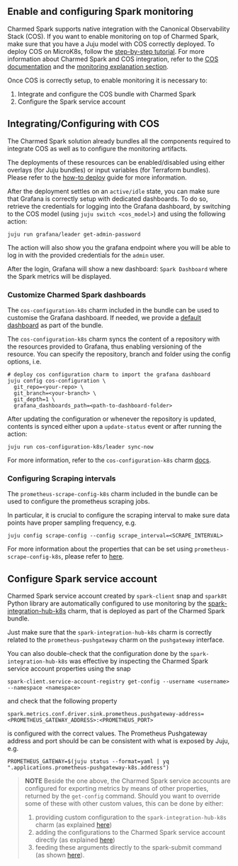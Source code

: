 ## Enable and configuring Spark monitoring

Charmed Spark supports native integration with the Canonical Observability Stack (COS). If you want to enable monitoring on top of Charmed Spark, make sure that you have a Juju model with COS correctly deployed. 
To deploy COS on MicroK8s, follow the [step-by-step tutorial](https://charmhub.io/topics/canonical-observability-stack/tutorials/install-microk8s). 
For more information about Charmed Spark and COS integration, refer to the [COS documentation](https://charmhub.io/topics/canonical-observability-stack) and the [monitoring explanation section](/todo).

Once COS is correctly setup, to enable monitoring it is necessary to:

1. Integrate and configure the COS bundle with Charmed Spark
2. Configure the Spark service account

## Integrating/Configuring with COS

The Charmed Spark solution already bundles all the components required to integrate 
COS as well as to configure the monitoring artifacts. 

The deployments of these resources can be enabled/disabled using either overlays
(for Juju bundles) or input variables (for Terraform bundles). 
Please refer to the [how-to deploy](/TODO) guide for more information.

After the deployment settles on an `active/idle` state, you can make sure that 
Grafana is correctly setup with dedicated dashboards.
To do so, retrieve the credentials for logging into the Grafana dashboard, by 
switching to the COS model (using `juju switch <cos_model>`) and 
using the following action:

``` shell
juju run grafana/leader get-admin-password
```

The action will also show you the grafana endpoint where you will be able to
log in with the provided credentials for the `admin` user.

After the login, Grafana will show a new dashboard: `Spark Dashboard` where 
the Spark metrics will be displayed.

### Customize Charmed Spark dashboards

The `cos-configuration-k8s` charm included in the bundle can be used to customise 
the Grafana dashboard. If needed, we provide a [default dashboard](https://github.com/canonical/spark-k8s-bundle/blob/main/releases/3.4/resources/grafana) as part 
of the bundle.

The `cos-configuration-k8s` charm syncs the content of a repository with the resources 
provided to Grafana, thus enabling versioning of the resource. 
You can specify the repository, branch and folder using the config options, i.e.

```shell
# deploy cos configuration charm to import the grafana dashboard
juju config cos-configuration \
  git_repo=<your-repo> \
  git_branch=<your-branch> \
  git_depth=1 \
  grafana_dashboards_path=<path-to-dashboard-folder>
```

After updating the configuration or whenever the repository is updated, 
contents is synced either upon a `update-status` event or after running the action:

```shell
juju run cos-configuration-k8s/leader sync-now
```

For more information, refer to the `cos-configuration-k8s` charm [docs](https://discourse.charmhub.io/t/cos-configuration-k8s-docs-index/7284).

### Configuring Scraping intervals

The `prometheus-scrape-config-k8s` charm included in the bundle can be used to configure 
the prometheus scraping jobs. 

In particular, it is crucial to configure the scraping interval to make sure 
data points have proper sampling frequency, e.g. 

```shell
juju config scrape-config --config scrape_interval=<SCRAPE_INTERVAL>
```

For more information about the properties that can be set using `prometheus-scrape-config-k8s`, 
please refer to [here](https://discourse.charmhub.io/t/prometheus-scrape-config-k8s-docs-index/6856).


## Configure Spark service account

Charmed Spark service account created by `spark-client` snap and `spark8t` Python library
are automatically configured to use monitoring by the 
[spark-integration-hub-k8s](https://charmhub.io/spark-integration-hub-k8s) charm, that 
is deployed as part of the Charmed Spark bundle. 

Just make sure that the `spark-integration-hub-k8s` charm is correctly related to
the `prometheus-pushgateway` charm on the `pushgateway` interface.

You can also double-check that the configuration done by the `spark-integration-hub-k8s`
was effective by inspecting the Charmed Spark service account properties using the snap

```shell
spark-client.service-account-registry get-config --username <username> --namespace <namespace>
```

and check that the following property

```shell
spark.metrics.conf.driver.sink.prometheus.pushgateway-address=<PROMETHEUS_GATEWAY_ADDRESS>:<PROMETHEUS_PORT>
```

is configured with the correct values. The Prometheus Pushgateway address and port should be can be consistent with what is exposed by Juju, e.g. 

```shell
PROMETHEUS_GATEWAY=$(juju status --format=yaml | yq ".applications.prometheus-pushgateway-k8s.address") 
```

> **NOTE** Beside the one above, the Charmed Spark service accounts are configured 
> for exporting metrics by means of other properties, returned by the `get-config`
> command.
> Should you want to override some of these with other custom values, this 
> can be done by either:
>   1. providing custom configuration to the `spark-integration-hub-k8s` charm 
>      (as explained [here](/TODO))
>   2. adding the configurations to the Charmed Spark service account 
>      directly (as explained [here](/t/spark-client-snap-how-to-manage-spark-accounts/8959))
>   3. feeding these arguments directly to the spark-submit command (as shown 
>      [here](/t/spark-client-snap-tutorial-spark-submit/8953)).

